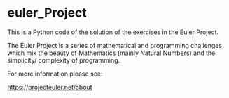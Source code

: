 # euler_Project
This is a Python code of the solution of the exercises in the Euler Project. 

The Euler Project is a series of mathematical and programming challenges which mix the beauty of Mathematics (mainly Natural Numbers) and the simplicity/ complexity of programming.

For more information please see: 

https://projecteuler.net/about
